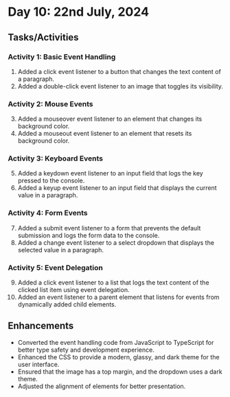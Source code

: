 # Day 10: 22nd July, 2024

## Tasks/Activities

### Activity 1: Basic Event Handling

1. Added a click event listener to a button that changes the text content of a paragraph.
2. Added a double-click event listener to an image that toggles its visibility.

### Activity 2: Mouse Events

3. Added a mouseover event listener to an element that changes its background color.
4. Added a mouseout event listener to an element that resets its background color.

### Activity 3: Keyboard Events

5. Added a keydown event listener to an input field that logs the key pressed to the console.
6. Added a keyup event listener to an input field that displays the current value in a paragraph.

### Activity 4: Form Events

7. Added a submit event listener to a form that prevents the default submission and logs the form data to the console.
8. Added a change event listener to a select dropdown that displays the selected value in a paragraph.

### Activity 5: Event Delegation

9. Added a click event listener to a list that logs the text content of the clicked list item using event delegation.
10. Added an event listener to a parent element that listens for events from dynamically added child elements.

## Enhancements

- Converted the event handling code from JavaScript to TypeScript for better type safety and development experience.
- Enhanced the CSS to provide a modern, glassy, and dark theme for the user interface.
- Ensured that the image has a top margin, and the dropdown uses a dark theme.
- Adjusted the alignment of elements for better presentation.
